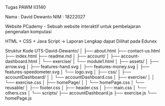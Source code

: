 Tugas PAWM II3140 

Nama : David Dewanto
NIM  : 18222027

Website PCademy - Sebuah website interaktif untuk pembelajaran pengenalan komputasi

HTML + CSS + Java Script -> Laporan Lengkap dapat Dilihat pada Edunex


Struktur Kode
UTS-David-Dewanto/
│
├── about.html
├── contact-us.html
├── index.html
├── readme.md
│
├── account/
│   ├── account-dashboard.html
│   └── exercise/
│       └── module1.html
│
├── assets/
│   ├── arrow.svg
│   ├── features-hand.svg
│   ├── features-money.svg
│   ├── features-speedometer.svg
│   └── logo.svg
│
├── css/
│   ├── accountDashboard/
│   │   └── accountDashboard.css
│   ├── exercise/
│   │   └── exercise.css
│   ├── homePage/
│   │   └── homePage.css
│   └── reusable/
│       ├── footer.css
│       ├── header.css
│       ├── main.css
│       └── others.css
│
└── scripts/
    ├── accountDashboard.js
    ├── exercise.js
    └── homePage.js

